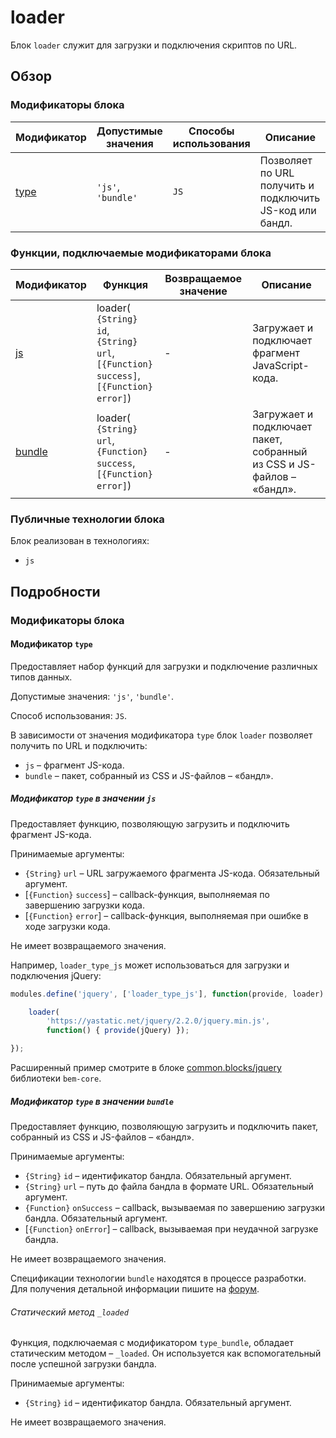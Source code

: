 
# loader

Блок `loader` служит для загрузки и подключения скриптов по URL.

## Обзор

### Модификаторы блока

| Модификатор | Допустимые значения | Способы использования | Описание |
| ----------- | ------------------- | --------------------- | -------- |
| <a href="#modifiers-type">type</a> | <code>'js'</code>, <code>'bundle'</code> | <code>JS</code> | Позволяет по URL получить и подключить JS-код или бандл. |


### Функции, подключаемые модификаторами блока

| Модификатор | Функция | Возвращаемое значение | Описание |
| ----------- | --- | ----------------------------- | -------- |
| <a href="#modifiers-type-js">js</a> | loader(<br><code>{String} id</code>, <br><code>{String} url</code>, <br><code>[{Function} success]</code>, <br><code>[{Function} error]</code>) | - | Загружает и подключает фрагмент JavaScript-кода. |
| <a href="#modifiers-type-bundle">bundle</a> | loader(<br><code>{String} url</code>, <br><code>{Function} success</code>, <br><code>[{Function} error]</code>) | - | Загружает и подключает пакет, собранный из CSS и JS-файлов – «бандл». |

### Публичные технологии блока

Блок реализован в технологиях:

* `js`

## Подробности

<a name="modifiers"></a>
### Модификаторы блока

<a name="modifiers-type"></a>
#### Модификатор `type`

Предоставляет набор функций для загрузки и подключение различных типов данных.

Допустимые значения: `'js'`, `'bundle'`.

Способ использования: `JS`.

В зависимости от значения модификатора `type` блок `loader` позволяет получить по URL и подключить:

* `js` – фрагмент JS-кода.
* `bundle` – пакет, собранный из CSS и JS-файлов – «бандл».

<a name="modifiers-type-js"></a>
##### Модификатор `type` в значении `js`

Предоставляет функцию, позволяющую загрузить и подключить фрагмент JS-кода.

Принимаемые аргументы:

* `{String}` `url` – URL загружаемого фрагмента JS-кода. Обязательный аргумент.
* [`{Function}` `success`] – callback-функция, выполняемая по завершению загрузки кода.
* [`{Function}` `error`] – callback-функция, выполняемая при ошибке в ходе загрузки кода.

Не имеет возвращаемого значения.

Например, `loader_type_js` может использоваться для загрузки и подключения jQuery:

```js
modules.define('jquery', ['loader_type_js'], function(provide, loader) {

    loader(
        'https://yastatic.net/jquery/2.2.0/jquery.min.js',
        function() { provide(jQuery) });

});
```

Расширенный пример смотрите в блоке [common.blocks/jquery](https://github.com/bem/bem-core/blob/v2/common.blocks/jquery/jquery.js) библиотеки `bem-core`.

<a name="modifiers-type-bundle"></a>
##### Модификатор `type` в значении `bundle`

Предоставляет функцию, позволяющую загрузить и подключить пакет, собранный из CSS и JS-файлов – «бандл».

Принимаемые аргументы:

* `{String}` `id` – идентификатор бандла. Обязательный аргумент.
* `{String}` `url` – путь до файла бандла в формате URL. Обязательный аргумент.
* `{Function}` `onSuccess` – callback, вызываемая по завершению загрузки бандла. Обязательный аргумент.
* [`{Function}` `onError`] – callback, вызываемая при неудачной загрузке бандла.

Не имеет возвращаемого значения.

Спецификации технологии `bundle` находятся в процессе разработки. Для получения детальной информации пишите на [форум](https://ru.bem.info/forum/).

###### Статический метод `_loaded`

Функция, подключаемая с модификатором `type_bundle`, обладает статическим методом – `_loaded`. Он используется как вспомогательный после успешной загрузки бандла.

Принимаемые аргументы:

* `{String}` `id` – идентификатор бандла. Обязательный аргумент.

Не имеет возвращаемого значения.
